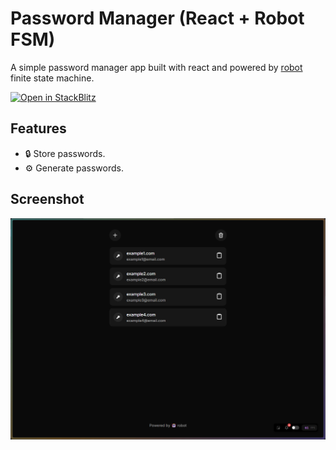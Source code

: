 # Password Manager (React + Robot FSM)

A simple password manager app built with react and powered by [robot](https://thisrobot.life/) finite state machine.

[![Open in StackBlitz](https://developer.stackblitz.com/img/open_in_stackblitz.svg)](https://stackblitz.com/github/edwinmartinson/password-manager-robot)

## Features

- 🔒 Store passwords.
- ⚙️ Generate passwords.

## Screenshot

![App Screenshot](public/screenshot.png)
